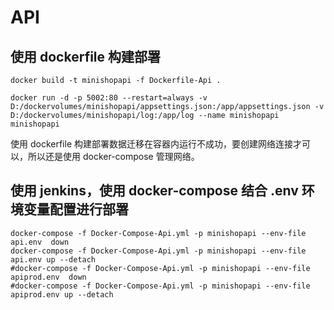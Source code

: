 # API


## 使用 dockerfile 构建部署

```shell
docker build -t minishopapi -f Dockerfile-Api .

docker run -d -p 5002:80 --restart=always -v D:/dockervolumes/minishopapi/appsettings.json:/app/appsettings.json -v D:/dockervolumes/minishopapi/log:/app/log --name minishopapi minishopapi
```
使用 dockerfile 构建部署数据迁移在容器内运行不成功，要创建网络连接才可以，所以还是使用 docker-compose 管理网络。



## 使用 jenkins，使用 docker-compose 结合 .env 环境变量配置进行部署

```shell
docker-compose -f Docker-Compose-Api.yml -p minishopapi --env-file api.env  down
docker-compose -f Docker-Compose-Api.yml -p minishopapi --env-file api.env up --detach
#docker-compose -f Docker-Compose-Api.yml -p minishopapi --env-file apiprod.env  down
#docker-compose -f Docker-Compose-Api.yml -p minishopapi --env-file apiprod.env up --detach
```


